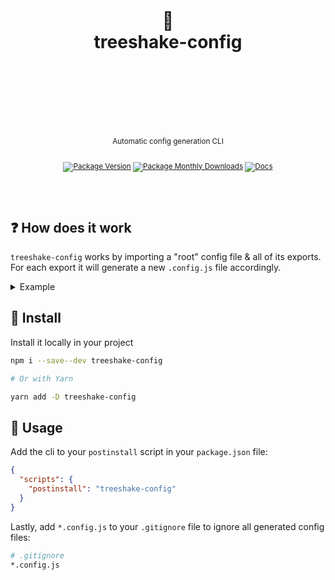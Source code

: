 <div align="center">
  <h1>
    <br/>
    <br/>
    🔧
    <br />
    treeshake-config
    <br />
    <br />
    <br />
    <br />
  </h1>
  <sup>
    <br />
    Automatic config generation CLI</em>
    <br />
    <br />
  
[![Package Version](https://img.shields.io/npm/v/treeshake-config?label=%20&style=for-the-badge)](https://www.npmjs.com/package/treeshake-config)
[![Package Monthly Downloads](https://img.shields.io/npm/dm/treeshake-config?color=blue&label=%20&style=for-the-badge)](https://www.npmjs.com/package/treeshake-config)
[![Docs](https://img.shields.io/badge/-Docs-blue.svg?style=for-the-badge)](https://github.com/nurodev/treeshake-config)

  </sup>
  <br />
  <br />
</div>

## ❓ How does it work

`treeshake-config` works by importing a "root" config file & all of its exports.
For each export it will generate a new `.config.js` file accordingly.

<details>
  <summary>Example</summary>
  <br>
  An example of how `treeshake-config` works:

```ts
// config.ts
export const tailwind = {
  media: "class",
};

export const prettier = {
  useTabs: true,
};
```

Will generate the following files:

```js
// tailwind.config.js
module.exports = {
  media: "class",
};

// prettier.config.js
module.exports = {
  useTabs: true,
};
```

</details>

## 🚀 Install

Install it locally in your project

```bash
npm i --save--dev treeshake-config

# Or with Yarn

yarn add -D treeshake-config
```

## 🦄 Usage

Add the cli to your `postinstall` script in your `package.json` file:

```json5:package.json
{
  "scripts": {
    "postinstall": "treeshake-config"
  }
}
```

Lastly, add `*.config.js` to your `.gitignore` file to ignore all generated config files:

```zsh
# .gitignore
*.config.js
```
